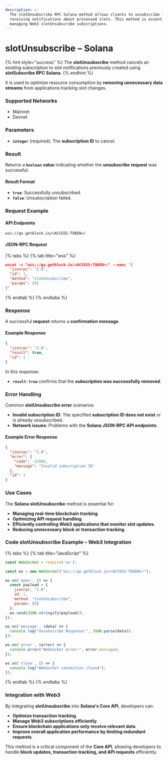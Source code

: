 ```yaml
---
description: >-
  The slotUnsubscribe RPC Solana method allows clients to unsubscribe from
  receiving notifications about processed slots. This method is essential for
  managing Web3 slotUnsubscribe subscriptions.
---
```


# slotUnsubscribe – Solana

{% hint style="success" %}
The **slotUnsubscribe** method cancels an existing subscription to slot notifications previously created using **slotSubscribe RPC Solana**.&#x20;
{% endhint %}

It is used to optimize resource consumption by **removing unnecessary data streams** from applications tracking slot changes.

### Supported Networks

* Mainnet
* Devnet

### Parameters

* **`integer`** (required): The **subscription ID** to cancel.

### Result

Returns a **`boolean` value** indicating whether the **unsubscribe request** was successful.

#### Result Format

* **`true`**: Successfully unsubscribed.
* **`false`**: Unsubscription failed.

### Request Example

#### API Endpoints

```
wss://go.getblock.io/<ACCESS-TOKEN>/
```

#### JSON-RPC Request

{% tabs %}
{% tab title="wss" %}
```json
wscat -c "wss://go.getblock.io/<ACCESS-TOKEN>/" --exec '{
  "jsonrpc": "2.0",
  "id": 1,
  "method": "slotUnsubscribe",
  "params": [0]
}'
```
{% endtab %}
{% endtabs %}

### Response

A successful **request** returns a **confirmation message**.

#### Example Response

```json
{
  "jsonrpc": "2.0",
  "result": true,
  "id": 1
}
```

In this response:

* **`result`**: **`true`** confirms that the **subscription was successfully removed**.

### Error Handling

Common **slotUnsubscribe error** scenarios:

* **Invalid subscription ID**: The specified **subscription ID does not exist** or is already unsubscribed.
* **Network issues**: Problems with the **Solana JSON-RPC API endpoints**.

#### Example Error Response

```json
{
  "jsonrpc": "2.0",
  "error": {
    "code": -32000,
    "message": "Invalid subscription ID"
  },
  "id": 1
}
```

### Use Cases

The **Solana slotUnsubscribe** method is essential for:

* **Managing real-time blockchain tracking**.
* **Optimizing API request handling**.
* **Efficiently controlling Web3 applications that monitor slot updates**.
* **Reducing unnecessary block or transaction tracking**.

### Code slotUnsubscribe Example – Web3 Integration

{% tabs %}
{% tab title="JavaScript" %}
```javascript
const WebSocket = require('ws');

const ws = new WebSocket("wss://go.getblock.io/<ACCESS-TOKEN>/");

ws.on('open', () => {
  const payload = {
    jsonrpc: "2.0",
    id: 1,
    method: "slotUnsubscribe",
    params: [0]
  };
  ws.send(JSON.stringify(payload));
});

ws.on('message', (data) => {
  console.log("Unsubscribe Response:", JSON.parse(data));
});

ws.on('error', (error) => {
  console.error("WebSocket error:", error.message);
});

ws.on('close', () => {
  console.log("WebSocket connection closed");
});
```
{% endtab %}
{% endtabs %}

### Integration with Web3

By integrating **slotUnsubscribe** into **Solana's Core API**, developers can:

* **Optimize transaction tracking**.
* **Manage Web3 subscriptions efficiently**.
* **Ensure blockchain applications only receive relevant data**.
* **Improve overall application performance by limiting redundant requests**.

This method is a critical component of the **Core API**, allowing developers to handle **block updates, transaction tracking, and API requests** efficiently.
